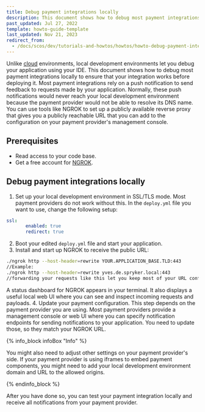 ```yaml
---
title: Debug payment integrations locally
description: This document shows how to debug most payment integrations locally to make sure that your integration works before deploying it.
past_updated: Jul 27, 2022
template: howto-guide-template
last_updated: Nov 21, 2023
redirect_from:
  - /docs/scos/dev/tutorials-and-howtos/howtos/howto-debug-payment-integrations-locally.html
---
```


Unlike [cloud](/docs/ca/dev/getting-started-with-cloud-administration.html) environments, local development environments let you debug your application using your IDE. This document shows how to debug most payment integrations locally to ensure that your integration works before deploying it.
Most payment integrations rely on a push notification to send feedback to requests made by your application. Normally, these push notifications would never reach your local development environment because the payment provider would not be able to resolve its DNS name. You can use tools like NGROK to set up a publicly available reverse proxy that gives you a publicly reachable URL that you can add to the configuration on your payment provider's management console.

## Prerequisites

- Read access to your code base.
- Get a free account for [NGROK](https://ngrok.com).

## Debug payment integrations locally

1. Set up your local development environment in SSL/TLS mode. Most payment providers do not work without this. In the `deploy.yml` file you want to use, change the following setup:

```yml
ssl:
       enabled: true
       redirect: true
```

2. Boot your edited `deploy.yml` file and start your application.
3. Install and start up NGROK to receive the public URL:

```bash
./ngrok http --host-header=rewrite YOUR.APPLICATION_BASE.TLD:443
//Example:
./ngrok http --host-header=rewrite yves.de.spryker.local:443
//forwarding your requests like this let you keep most of your URL configuration as is. If your base url differs from the example, make sure to update the command to match.
```

A status dashboard for NGROK appears in your terminal. It also displays a useful local web UI where you can see and inspect incoming requests and payloads.
4. Update your payment configuration.
This step depends on the payment provider you are using. Most payment providers provide a management console or web UI where you can specify notification endpoints for sending notifications to your application. You need to update those, so they match your NGROK URL.

{% info_block infoBox "Info" %}

You might also need to adjust other settings on your payment provider's side. If your payment provider is using iframes to embed payment components, you might need to add your local development environment domain and URL to the allowed origins.

{% endinfo_block %}

After you have done so, you can test your payment integration locally and receive all notifications from your payment provider.
